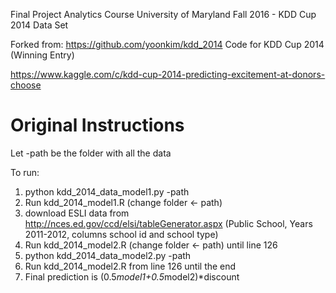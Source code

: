 Final Project Analytics Course University of Maryland Fall 2016 - KDD Cup 2014 Data Set
 
Forked from: https://github.com/yoonkim/kdd_2014
Code for KDD Cup 2014 (Winning Entry)

https://www.kaggle.com/c/kdd-cup-2014-predicting-excitement-at-donors-choose

Original Instructions
========
Let -path be the folder with all the data 

To run: 
1. python kdd_2014_data_model1.py -path
2. Run kdd_2014_model1.R (change folder <- path) 
3. download ESLI data from http://nces.ed.gov/ccd/elsi/tableGenerator.aspx 
(Public School, Years 2011-2012, columns school id and school type) 
4. Run kdd_2014_model2.R (change folder <- path) until line 126 
5. python kdd_2014_data_model2.py -path
6. Run kdd_2014_model2.R from line 126 until the end
7. Final prediction is (0.5*model1+0.5*model2)*discount
